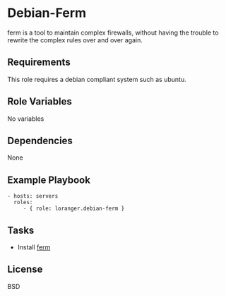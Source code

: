 Debian-Ferm
===========

ferm is a tool to maintain complex firewalls, without having the trouble to rewrite the complex rules over and over again.

Requirements
------------

This role requires a debian compliant system such as ubuntu.

Role Variables
--------------

No variables

Dependencies
------------

None

Example Playbook
----------------

    - hosts: servers
      roles:
         - { role: loranger.debian-ferm }

Tasks
-----

  - Install [ferm](http://ferm.foo-projects.org/)

License
-------

BSD